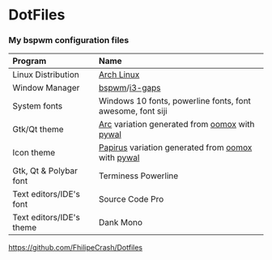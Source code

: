 # DotFiles
### My bspwm configuration files
| Program | Name |
| :--- | :--- |
| Linux Distribution | [Arch Linux](https://www.archlinux.org/) |
| Window Manager | [bspwm](https://github.com/baskerville/bspwm)/[i3-gaps](https://github.com/Airblader/i3) |
| System fonts | Windows 10 fonts, powerline fonts, font awesome, font siji
| Gtk/Qt theme | [Arc](https://github.com/horst3180/arc-theme) variation generated from [oomox](https://github.com/themix-project/oomox) with [pywal](https://github.com/dylanaraps/pywal)
| Icon theme | [Papirus](https://github.com/PapirusDevelopmentTeam/papirus-icon-theme) variation generated from [oomox](https://github.com/themix-project/oomox) with [pywal](https://github.com/dylanaraps/pywal)
| Gtk, Qt & Polybar font | Terminess Powerline
| Text editors/IDE's font | Source Code Pro
| Text editors/IDE's theme | Dank Mono

https://github.com/FhilipeCrash/Dotfiles

